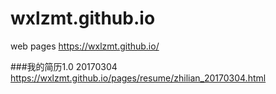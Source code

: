 # wxlzmt.github.io
web pages https://wxlzmt.github.io/

###我的简历1.0 20170304
https://wxlzmt.github.io/pages/resume/zhilian_20170304.html
